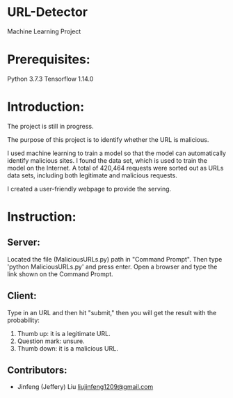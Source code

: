 # URL-Detector
Machine Learning Project

# Prerequisites:
Python 3.7.3
Tensorflow 1.14.0

# Introduction:
The project is still in progress.

The purpose of this project is to identify whether the URL is malicious.

I used machine learning to train a model so that the model can automatically identify malicious sites.
I found the data set, which is used to train the model on the Internet.
A total of 420,464 requests were sorted out as URLs data sets, including both legitimate and malicious requests.

I created a user-friendly webpage to provide the serving.

# Instruction:
## Server:
Located the file (MaliciousURLs.py) path in "Command Prompt".
Then type 'python MaliciousURLs.py' and press enter.
Open a browser and type the link shown on the Command Prompt.

## Client:
Type in an URL and then hit "submit," then you will get the result with the probability:
1. Thumb up: it is a legitimate URL.
2. Question mark: unsure.
3. Thumb down: it is a malicious URL.

## Contributors:
- Jinfeng (Jeffery) Liu <liujinfeng1209@gmail.com>

